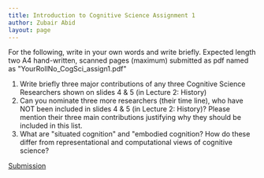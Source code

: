 ```yaml
---
title: Introduction to Cognitive Science Assignment 1
author: Zubair Abid
layout: page
---
```


For the following, write in your own words and write briefly. Expected length 
two A4 hand-written, scanned pages (maximum) submitted as pdf named as
"YourRollNo_CogSci_assign1.pdf"

1. Write briefly three major contributions of any three Cognitive Science 
   Researchers shown on slides 4 & 5 (in Lecture 2: History)
2. Can you nominate three more researchers (their time line), who have NOT been
   included in slides 4 & 5 (in Lecture 2: History)? Please mention their three
   main contributions justifying why they should be included in this list.
3. What are "situated cognition" and "embodied cognition? How do these differ 
   from representational and computational views of cognitive science?

[Submission](./20171076_CogSci_assign1.pdf)
